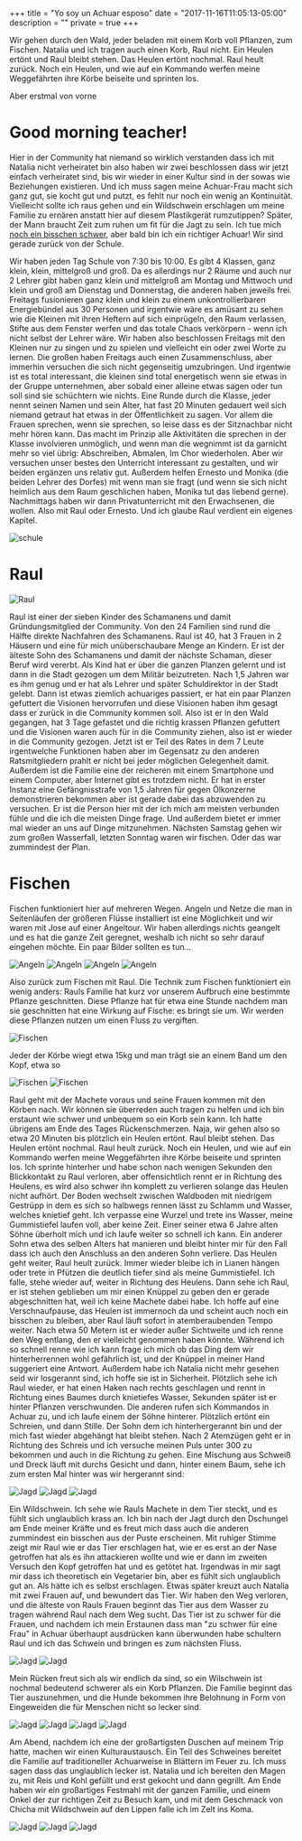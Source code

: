 +++
title = "Yo soy un Achuar esposo"
date = "2017-11-16T11:05:13-05:00"
description = ""
private = true
+++

Wir gehen durch den Wald, jeder beladen mit einem Korb voll Pflanzen, zum Fischen. Natalia und ich tragen auch einen Korb, Raul nicht. Ein Heulen ertönt und Raul bleibt stehen. Das Heulen ertönt nochmal. Raul heult zurück. Noch ein Heulen, und wie auf ein Kommando werfen meine Weggefährten ihre Körbe beiseite und sprinten los. 

Aber erstmal von vorne

# Good morning teacher!

Hier in der Community hat niemand so wirklich verstanden dass ich mit Natalia nicht verheiratet bin also haben wir zwei beschlossen dass wir jetzt einfach verheiratet sind, bis wir wieder in einer Kultur sind in der sowas wie Beziehungen existieren. Und ich muss sagen meine Achuar-Frau macht sich ganz gut, sie kocht gut und putzt, es fehlt nur noch ein wenig an Kontinuität. Vielleicht sollte ich raus gehen und ein Wildschwein erschlagen um meine Familie zu ernären anstatt hier auf diesem Plastikgerät rumzutippen? Später, der Mann braucht Zeit zum ruhen um fit für die Jagt zu sein. Ich tue mich [noch ein bisschen schwer](/travels/ecuador/beargrills.mp4), aber bald bin ich ein richtiger Achuar! Wir sind gerade zurück von der Schule.

Wir haben jeden Tag Schule von 7:30 bis 10:00. Es gibt 4 Klassen, ganz klein, klein, mittelgroß und groß. Da es allerdings nur 2 Räume und auch nur 2 Lehrer gibt haben ganz klein und mittelgroß am Montag und Mittwoch und klein und groß am Dienstag und Donnerstag, die anderen haben jeweils frei. Freitags fusionieren ganz klein und klein zu einem unkontrollierbaren Energiebündel aus 30 Personen und irgentwie wäre es amüsant zu sehen wie die Kleinen mit ihren Heftern auf sich einprügeln, den Raum verlassen, Stifte aus dem Fenster werfen und das totale Chaos verkörpern - wenn ich nicht selbst der Lehrer wäre. Wir haben also beschlossen Freitags mit den Kleinen nur zu singen und zu spielen und vielleicht ein oder zwei Worte zu lernen. Die großen haben Freitags auch einen Zusammenschluss, aber immerhin versuchen die sich nicht gegenseitig umzubringen. Und irgentwie ist es total interessant, die kleinen sind total energetisch wenn sie etwas in der Gruppe unternehmen, aber sobald einer alleine etwas sagen oder tun soll sind sie schüchtern wie nichts. Eine Runde durch die Klasse, jeder nennt seinen Namen und sein Alter, hat fast 20 Minuten gedauert weil sich niemand getraut hat etwas in der Öffentlichkeit zu sagen. Vor allem die Frauen sprechen, wenn sie sprechen, so leise dass es der Sitznachbar nicht mehr hören kann. Das macht im Prinzip alle Aktivitäten die sprechen in der Klasse involvieren unmöglich, und wenn man die wegnimmt ist da garnicht mehr so viel übrig: Abschreiben, Abmalen, Im Chor wiederholen. Aber wir versuchen unser bestes den Unterricht interessant zu gestalten, und wir beiden ergänzen uns relativ gut. Außerdem helfen Ernesto und Monika (die beiden Lehrer des Dorfes) mit wenn man sie fragt (und wenn sie sich nicht heimlich aus dem Raum geschlichen haben, Monika tut das liebend gerne). Nachmittags haben wir dann Privatunterricht mit den Erwachsenen, die wollen. Also mit Raul oder Ernesto. Und ich glaube Raul verdient ein eigenes Kapitel.

![schule](/travels/ecuador/school.jpg)

# Raul

![Raul](/travels/ecuador/raul.jpg)

Raul ist einer der sieben Kinder des Schamanens und damit Gründungsmitglied der Community. Von den 24 Familien sind rund die Hälfte direkte Nachfahren des Schamanens. Raul ist 40, hat 3 Frauen in 2 Häusern und eine für mich unüberschaubare Menge an Kindern. Er ist der älteste Sohn des Schamanens und damit der nächste Schaman, dieser Beruf wird vererbt. Als Kind hat er über die ganzen Planzen gelernt und ist dann in die Stadt gezogen um dem Militär beizutreten. Nach 1,5 Jahren war es ihm genug und er hat als Lehrer und später Schuldirektor in der Stadt gelebt. Dann ist etwas ziemlich achuariges passiert, er hat ein paar Planzen gefuttert die Visionen hervorrufen und diese Visionen haben ihm gesagt dass er zurück in die Community kommen soll. Also ist er in den Wald gegangen, hat 3 Tage gefastet und die richtig krassen Pflanzen gefuttert und die Visionen waren auch für in die Community ziehen, also ist er wieder in die Community gezogen. Jetzt ist er Teil des Rates in dem 7 Leute irgentwelche Funktionen haben aber im Gegensatz zu den anderen Ratsmitgliedern prahlt er nicht bei jeder möglichen Gelegenheit damit. Außerdem ist die Familie eine der reicheren mit einem Smartphone und einem Computer, aber Internet gibt es trotzdem nicht. Er hat in erster Instanz eine Gefängnisstrafe von 1,5 Jahren für gegen Ölkonzerne demonstrieren bekommen aber ist gerade dabei das abzuwenden zu versuchen. Er ist die Person hier mit der ich mich am meisten verbunden fühle und die ich die meisten Dinge frage. Und außerdem bietet er immer mal wieder an uns auf Dinge mitzunehmen. Nächsten Samstag gehen wir zum großen Wasserfall, letzten Sonntag waren wir fischen. Oder das war zummindest der Plan.

# Fischen

Fischen funktioniert hier auf mehreren Wegen. Angeln und Netze die man in Seitenläufen der größeren Flüsse installiert ist eine Möglichkeit und wir waren mit Jose auf einer Angeltour. Wir haben allerdings nichts geangelt und es hat die ganze Zeit geregnet, weshalb ich nicht so sehr darauf eingehen möchte. Ein paar Bilder sollten es tun...

![Angeln](/travels/ecuador/angeln1.jpg)
![Angeln](/travels/ecuador/angeln2.jpg)
![Angeln](/travels/ecuador/angeln3.jpg)
![Angeln](/travels/ecuador/angeln4.jpg)

Also zurück zum Fischen mit Raul. Die Technik zum Fischen funktioniert ein wenig anders: Rauls Familie hat kurz vor unserem Aufbruch eine bestimmte Pflanze geschnitten. Diese Pflanze hat für etwa eine Stunde nachdem man sie geschnitten hat eine Wirkung auf Fische: es bringt sie um. Wir werden diese Pflanzen nutzen um einen Fluss zu vergiften. 

![Fischen](/travels/ecuador/fischen1.jpg)

Jeder der Körbe wiegt etwa 15kg und man trägt sie an einem Band um den Kopf, etwa so

![Fischen](/travels/ecuador/fischen2.jpg)
![Fischen](/travels/ecuador/fischen3.jpg)

Raul geht mit der Machete voraus und seine Frauen kommen mit den Körben nach. Wir können sie überreden auch tragen zu helfen und ich bin erstaunt wie schwer und unbequem so ein Korb sein kann. Ich hatte übrigens am Ende des Tages Rückenschmerzen. Naja, wir gehen also so etwa 20 Minuten bis plötzlich ein Heulen ertönt. Raul bleibt stehen. Das Heulen ertönt nochmal. Raul heult zurück. Noch ein Heulen, und wie auf ein Kommando werfen meine Weggefährten ihre Körbe beiseite und sprinten los. Ich sprinte hinterher und habe schon nach wenigen Sekunden den Blickkontakt zu Raul verloren, aber offensichtlich rennt er in Richtung des Heulens, es wird also schwer ihn komplett zu verlieren solange das Heulen nicht aufhört. Der Boden wechselt zwischen Waldboden mit niedrigem Gestrüpp in dem es sich so halbwegs rennen lässt zu Schlamm und Wasser, welches knietief geht. Ich verpasse eine Wurzel und trete ins Wasser, meine Gummistiefel laufen voll, aber keine Zeit. Einer seiner etwa 6 Jahre alten Söhne überholt mich und ich laufe weiter so schnell ich kann. Ein anderer Sohn etwa des selben Alters hat manieren und bleibt hinter mir für den Fall dass ich auch den Anschluss an den anderen Sohn verliere. Das Heulen geht weiter, Raul heult zurück. Immer wieder bleibe ich in Lianen hängen oder trete in Pfützen die deutlich tiefer sind als meine Gummistiefel. Ich falle, stehe wieder auf, weiter in Richtung des Heulens. Dann sehe ich Raul, er ist stehen geblieben um mir einen Knüppel zu geben den er gerade abgeschnitten hat, weil ich keine Machete dabei habe. Ich hoffe auf eine Verschnaufpause, das Heulen ist immernoch da und scheint auch noch ein bisschen zu bleiben, aber Raul läuft sofort in atemberaubenden Tempo weiter. Nach etwa 50 Metern ist er wieder außer Sichtweite und ich renne den Weg entlang, den er vielleicht genommen haben könnte. Während ich so schnell renne wie ich kann frage ich mich ob das Ding dem wir hinterherrennen wohl gefährlich ist, und der Knüppel in meiner Hand suggeriert eine Antwort. Außerdem habe ich Natalia nicht mehr gesehen seid wir losgerannt sind, ich hoffe sie ist in Sicherheit. Plötzlich sehe ich Raul wieder, er hat einen Haken nach rechts geschlagen und rennt in Richtung eines Baumes durch knietiefes Wasser, Sekunden später ist er hinter Pflanzen verschwunden. Die anderen rufen sich Kommandos in Achuar zu, und ich laufe einem der Söhne hinterer. Plötzlich ertönt ein Schreien, und dann Stille. Der Sohn dem ich hinterhergerannt bin und der mich fast wieder abgehängt hat bleibt stehen. Nach 2 Atemzügen geht er in Richtung des Schreis und ich versuche meinen Puls unter 300 zu bekommen und auch in die Richtung zu gehen. Eine Mischung aus Schweiß und Dreck läuft mit durchs Gesicht und dann, hinter einem Baum, sehe ich zum ersten Mal hinter was wir hergerannt sind:

![Jagd](/travels/ecuador/jagt1.jpg)
![Jagd](/travels/ecuador/jagt2.jpg)
![Jagd](/travels/ecuador/jagt3.jpg)

Ein Wildschwein. Ich sehe wie Rauls Machete in dem Tier steckt, und es fühlt sich unglaublich krass an. Ich bin nach der Jagt durch den Dschungel am Ende meiner Kräfte und es freut mich dass auch die anderen zummindest ein bisschen aus der Puste erscheinen. Mit ruhiger Stimme zeigt mir Raul wie er das Tier erschlagen hat, wie er es erst an der Nase getroffen hat als es ihn attackieren wollte und wie er dann im zweiten Versuch den Kopf getroffen hat und es getötet hat. Irgendwas in mir sagt mir dass ich theoretisch ein Vegetarier bin, aber es fühlt sich unglaublich gut an. Als hätte ich es selbst erschlagen. Etwas später kreuzt auch Natalia mit zwei Frauen auf, und bewundert das Tier. Wir haben den Weg verloren, und die älteste von Rauls Frauen beginnt das Tier aus dem Wasser zu tragen während Raul nach dem Weg sucht. Das Tier ist zu schwer für die Frauen, und nachdem ich mein Erstaunen dass man "zu schwer für eine Frau" in Achuar überhaupt ausdrücken kann überwunden habe schultern Raul und ich das Schwein und bringen es zum nächsten Fluss.

![Jagd](/travels/ecuador/jagt5.jpg)
![Jagd](/travels/ecuador/jagt6.jpg)

Mein Rücken freut sich als wir endlich da sind, so ein Wilschwein ist nochmal bedeutend schwerer als ein Korb Pflanzen. Die Familie beginnt das Tier auszunehmen, und die Hunde bekommen ihre Belohnung in Form von Eingeweiden die für Menschen nicht so lecker sind.

![Jagd](/travels/ecuador/jagt7.jpg)
![Jagd](/travels/ecuador/jagt8.jpg)
![Jagd](/travels/ecuador/jagt9.jpg)
![Jagd](/travels/ecuador/jagt10.jpg)

Am Abend, nachdem ich eine der großartigsten Duschen auf meinem Trip hatte, machen wir einen Kulturaustausch. Ein Teil des Schweines bereitet die Familie auf traditioneller Achuarweise in Blättern im Feuer zu. Ich muss sagen dass das unglaublich lecker ist. Natalia und ich bereiten den Magen zu, mit Reis und Kohl gefüllt und erst gekocht und dann gegrillt. Am Ende haben wir ein großartiges Festmahl mit der ganzen Familie, und einem Onkel der zur richtigen Zeit zu Besuch kam, und mit dem Geschmack von Chicha mit Wildschwein auf den Lippen falle ich im Zelt ins Koma.

![Jagd](/travels/ecuador/jagt11.jpg)
![Jagd](/travels/ecuador/jagt12.jpg)
![Jagd](/travels/ecuador/jagt13.jpg)